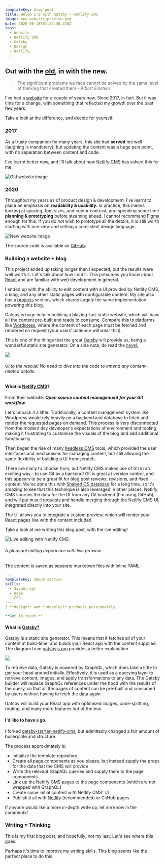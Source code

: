 ```yaml
---
templateKey: blog-post
title: Hello 2.0 with Gatsby + Netlify CMS
image: new-website-preview.png
date: 2020-06-18T01:22:40.348Z
tags:
  - Website
  - Netlify CMS
  - Gatsby
  - Design
  - Netlify
---
```

## Out with the [old](http://web.archive.org/web/20180831111543/https://harjot.me/), in with the new.

> The significant problems we face cannot be solved by the same level of thinking that created them - *Albert Einstein*

I've had a [website](http://web.archive.org/web/20180831111543/https://harjot.me/) for a couple of years now. Since 2017, in fact. But it was time for a change, with something that reflected my growth over the past few years.

Take a look at the difference, and decide for yourself.

### 2017

As a trusty companion for many years, this site had **served** me well (laughing is mandatory), but updating the content was a huge pain point, with no separation between content and code.

I've learnt better now, and I'll talk about how [Netlify CMS](https://www.netlifycms.org/) has solved this for me.

![Old website image](old-website.png "That background image... the shame.")

### 2020

Throughout my years as of product design & development, I've learnt to place an emphasis on **readability & usability.** In practice, this means looking at spacing, font sizes, and colour contrast, and spending some time **planning & prototyping** before steaming ahead. I cannot recommend [Figma](figma.com) enough for this. If you do not wish to prototype all the details, it is still worth starting with one view and setting a consistent design language.

![New website image](new-website-preview.png "Did you notice? Green is in fashion.")

The source code is available on [GitHub](https://github.com/Harjot1Singh/harjot.me).

### Building a website + blog

This project ended up taking longer than I expected, but the results were well worth it. Let's talk about how I did it. This presumes you know about [React](reactjs.org) and are familiar with web development in general.

I ended up with the ability to edit content with a UI provided by Netlify CMS, a blog, and any other static pages with configurable content. My site also has a [projects](harjot.me/projects) section, which shares largely the same implementation powering this blog.

Gatsby is huge help in building a blazing-fast static website, which will have all the content pre-built and ready to consume. Compare this to platforms like [Wordpress](wordpress.org), where the content of each page must be fetched and rendered on request (your users' patience will wear thin). 

This is one of the things that the great [Gatsby](gatsbyjs.org) will provide us, being a wonderful static site generator. On a side note, do read the [novel.](https://en.wikipedia.org/wiki/The_Great_Gatsby)

![](website-editor-preview.png)

###### UI to the rescue! No need to dive into the code to amend any content-related details.

#### What is [Netlify CMS](netlifycms.org)?

From their website: ***Open source content management for your Git workflow.***

Let's unpack it a little. Traditionally, a content management system like Wordpress would rely heavily on a backend and database to fetch and render the requested pages on demand. This process is very disconnected from the modern day developer's expectations of environment and tooling, making it frustrating to customise the visuals of the blog and add additional functionality. 

Then began the rise of many [headless CMS](https://headlesscms.org/) tools, which provided the user interfaces and mechanisms for managing content, but still allowing the same flexibility of building a UI from scratch.

There are many to choose from, but Netlify CMS makes use of Git in an exciting way - to use Git as a backend! Git is great at version control, and this appears to be a great fit for blog post reviews, revisions, and fixed content. We've done this with [Shabad OS database](github.com/ShabadOS/Database) for a long time, so it's amazing to see that this technique is also leveraged in other places. Netlify CMS sources the data for the UI from any Git backend (I'm using GitHub), and will put in pull requests and handle merging through the Netlify CMS UI, integrated directly into your site.

The UI allows you to integrate a custom preview, which will render your React pages live with the content included.

Take a look at me writing this blog post, with the live editing!

![](live-blog-edit.gif "Live editing with Netlify CMS")

###### A pleasant editing experience with live preview.

The content is saved as separate markdown files with inline YAML:

```yaml
---
templateKey: about-section
skills:
  - JavaScript
  - Node
  - CSS
---
I **design** and **develop** products passionately.

**Get in touch.**
```

#### What is [Gatsby?](gatsbyjs.org)

Gatsby is a static site generator. This means that it fetches all of your content at build-time, and builds your React app with the content supplied. The diagram from [gatsbyjs.org](gatsbyjs.org) provides a better explanation.

![](gatsby-how.png)

To retrieve data, Gatsby is powered by GraphQL, which does take a little to get your head around initially. Effectively, it is used as a querying layer to retrieve content, images, and apply transformations to any data. The Gatsby builder will replace GraphQL references under the hood with the results of the query, so that all the pages of content can be pre-built and consumed by users without having to fetch the data again.

Gatsby will build your React app with optimised images, code-splitting, routing, and many more features out of the box.

#### I'd like to have a go.

I forked [gatsby-starter-netlify-cms](https://github.com/netlify-templates/gatsby-starter-netlify-cms), but admittedly changed a fair amount of boilerplate and structure.

The process approximately is:

* Initialise the template repository
* Create all page components as you please, but instead supply the props for the data that the CMS will provide
* Write the relevant GraphQL queries and supply them to the page components
* Link up the Netlify CMS pages to the page components (which are not wrapped with GraphQL)
* Create some initial content with Netlify CMS' UI
* Publish it all with [Netlify](netlify.com) (recommended) or GitHub pages

If anyone would like a more in-depth write up, let me know in the comments!

### Writing = Thinking

This is my first blog post, and hopefully, not my last. Let's see where this goes.

Perhaps it's time to improve my writing skills. This blog seems like the perfect place to do this.